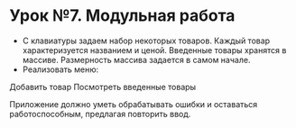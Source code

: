 # Урок №7. Модульная работа

* С клавиатуры задаем набор некоторых товаров. Каждый товар характеризуется названием и ценой. Введенные товары хранятся
в массиве. Размерность массива задается в самом начале. 
* Реализовать меню:

Добавить товар
Посмотреть введенные товары

Приложение должно уметь обрабатывать ошибки и оставаться работоспособным, предлагая повторить ввод.